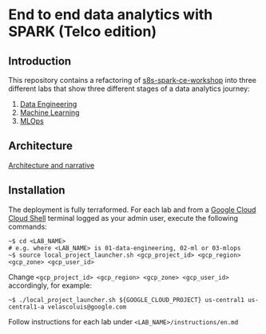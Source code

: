 # End to end data analytics with SPARK (Telco edition)

## Introduction

This repository contains a refactoring of [s8s-spark-ce-workshop](https://github.com/anagha-google/s8s-spark-ce-workshop) into three different labs that show three different stages of a data analytics journey:

1. [Data Engineering](01-data-engineering)
2. [Machine Learning](02-ml)
3. [MLOps](03-mlops)


## Architecture 

[Architecture and narrative](assets/end_to_end_data_analytics_with_SPARK.pdf)

## Installation

The deployment is fully terraformed. For each lab and from a [Google Cloud Cloud Shell](https://cloud.google.com/shell) terminal logged as your admin user, execute the following commands:


```console
~$ cd <LAB_NAME>
# e.g. where <LAB_NAME> is 01-data-engineering, 02-ml or 03-mlops
~$ source local_project_launcher.sh <gcp_project_id> <gcp_region> <gcp_zone> <gcp_user_id>
```

Change `<gcp_project_id> <gcp_region> <gcp_zone> <gcp_user_id>` accordingly, for example:

```console
~$ ./local_project_launcher.sh ${GOOGLE_CLOUD_PROJECT} us-central1 us-central1-a velascoluis@google.com
```

Follow instructions for each lab under `<LAB_NAME>/instructions/en.md` 




